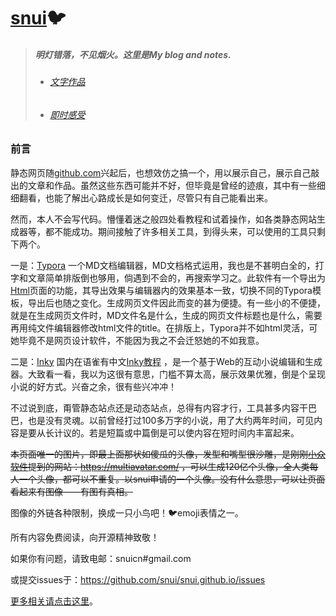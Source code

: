 # [snui](/index.html):bird:

> ##### 明灯错落，不见烟火。这里是My blog and notes.
>
> - ###### [文字作品](/wzzp/)
>
> - ###### [即时感受](jsgs/)

### 前言

静态网页随[github.com](https://github.com/)兴起后，也想效仿之搞一个，用以展示自己，展示自己敲出的文章和作品。虽然这些东西可能并不好，但毕竟是曾经的迹痕，其中有一些细细翻看，也能了解出心路成长是如何变迁，尽管只有自己能看出来。

然而，本人不会写代码。懵懂着迷之般四处看教程和试着操作，如各类静态网站生成器等，都不能成功。期间接触了许多相关工具，到得头来，可以使用的工具只剩下两个。

一是：[Typora](https://www.typora.io/) 一个MD文档编辑器，MD文档格式运用，我也是不甚明白全的，打字和文章简单排版倒也够用，倘遇到不会的，再搜索学习之。此软件有一个导出为[Html](https://www.w3school.com.cn/html/index.asp)页面的功能，其导出效果与编辑器内的效果基本一致，切换不同的Typora模板，导出后也随之变化。生成网页文件因此而变的甚为便捷。有一些小的不便捷，就是在生成网页文件时，MD文件名是什么，生成的网页文件标题也是什么，需要再用纯文件编辑器修改html文件的title。在排版上，Typora并不如html灵活，可她毕竟不是网页设计软件，不能因为我之不会迁怒她的不如我意。

二是：[Inky](https://github.com/inkle/inky) 国内在语雀有中文[Inky教程](https://www.yuque.com/inky/pcke0w/gix3ga) ，是一个基于Web的互动小说编辑和生成器。大致看一看，我以为这很有意思，门槛不算太高，展示效果优雅，倒是个呈现小说的好方式。兴奋之余，很有些兴冲冲！

不过说到底，甭管静态站点还是动态站点，总得有内容才行，工具甚多内容干巴巴，也是没有灵魂。以前曾经打过100多万字的小说，用了大约两年时间，可见内容是要从长计议的。若是短篇或中篇倒是可以使内容在短时间内丰富起来。

~~本页面唯一的图片，即最上面那状如傻瓜的头像，发型和嘴型很沙雕，是刚刚[小众软件](https://www.appinn.com/)提到的网站：https://multiavatar.com/ ，可以生成120亿个头像，全人类每人一个头像，都可以不重复。以snui申请的一个头像。没有什么意思，可以让页面看起来有图像——有图有真相。~~

图像的外链各种限制，换成一只小鸟吧！:bird:emoji表情之一。

所有内容免费阅读，向开源精神致敬！

如果你有问题，请致电邮：snuicn#gmail.com

或提交issues于：https://github.com/snui/snui.github.io/issues

[更多相关请点击这里](/about/)。
